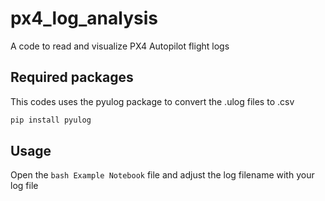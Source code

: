 # px4_log_analysis
A code to read and visualize PX4 Autopilot flight logs

## Required packages
This codes uses the pyulog package to convert the .ulog files to .csv

```bash
pip install pyulog
```

## Usage
Open the ```bash Example Notebook``` file and adjust the log filename with your log file



